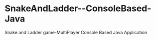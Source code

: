 # SnakeAndLadder--ConsoleBased-Java
Snake and Ladder game-MultiPlayer Console Based Java Application
